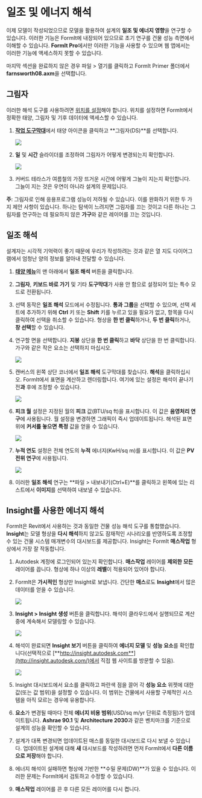 # 일조 및 에너지 해석

이제 모델이 작성되었으므로 모델을 활용하여 설계의 **일조 및 에너지 영향**을 연구할 수 있습니다. 이러한 기능은 FormIt에 내장되어 있으므로 초기 연구를 건물 성능 측면에서 이해할 수 있습니다. **FormIt Pro**에서만 이러한 기능을 사용할 수 있으며 웹 앱에서는 이러한 기능에 액세스하지 못할 수 있습니다.

마지막 섹션을 완료하지 않은 경우 파일 &gt; 열기를 클릭하고 FormIt Primer 폴더에서 **farnsworth08.axm**을 선택합니다.

## 그림자

이러한 해석 도구를 사용하려면 [위치를 설정]()해야 합니다. 위치를 설정하면 FormIt에서 정확한 태양, 그림자 및 기후 데이터에 액세스할 수 있습니다.

1. [**작업 도구막대**](../../formit-introduction/tool-bars.md)에서 태양 아이콘을 클릭하고 **그림자\(DS\)**를 선택합니다.

   ![](../../.gitbook/assets/3bdf0e2a-0ad4-4aac-b6fc-5e789643b0d6.png)

2. **일** 및 **시간** 슬라이더를 조정하여 그림자가 어떻게 변경되는지 확인합니다.

   ![](../../.gitbook/assets/upperterracesketch_32.png)

3. 커버드 테라스가 여름철의 가장 뜨거운 시간에 어떻게 그늘이 지는지 확인합니다. 그늘이 지는 것은 우연이 아니라 설계의 문제입니다.

**주**: 그림자로 인해 응용프로그램 성능이 저하될 수 있습니다. 이를 완화하기 위한 두 가지 제안 사항이 있습니다. 하나는 탐색이 느려지면 그림자를 끄는 것이고 다른 하나는 그림자를 연구하는 데 필요하지 않은 **가구**와 같은 레이어를 끄는 것입니다.

## 일조 해석

설계자는 시각적 기억력이 좋기 때문에 우리가 작성하려는 것과 같은 열 지도 다이어그램에서 엄청난 양의 정보를 알아내 전달할 수 있습니다.

1. [**태양 메뉴**](../../formit-introduction/tool-bars.md)의 맨 아래에서 **일조 해석** 버튼을 클릭합니다.
2. **그림자**, **키보드 바로 가기** 및 기타 **도구막대**가 사용 안 함으로 설정되어 있는 특수 모드로 전환됩니다.
3. 선택 동작은 **일조 해석** 모드에서 수정됩니다. **통과 그룹**을 선택할 수 있으며, 선택 세트에 추가하기 위해 **Ctrl** 키 또는 **Shift** 키를 누르고 있을 필요가 없고, 항목을 다시 클릭하여 선택을 취소할 수 있습니다. 형상을 **한 번 클릭**하거나, **두 번 클릭**하거나, **창 선택**할 수 있습니다.
4. 연구할 면을 선택합니다. **지붕** 상단을 **한 번 클릭**하고 **바닥** 상단을 한 번 클릭합니다. 가구와 같은 작은 요소는 선택하지 마십시오.

   ![](../../.gitbook/assets/upperterracesketch_33.png)

5. 캔버스의 왼쪽 상단 코너에서 **일조 해석** 도구막대를 찾습니다. **해석**을 클릭하십시오. FormIt에서 표면을 계산하고 렌더링합니다. 여기에 있는 설정은 해석이 끝나기 전**과** 후에 조정할 수 있습니다.

   ![](../../.gitbook/assets/solaranalysis.png)

6. **피크 월** 설정은 지정된 월의 **피크** 값\(BTU/sq ft\)을 표시합니다. 이 값은 **음영처리 연구**에 사용됩니다. 월 설정을 변경하면 그래픽이 즉시 업데이트됩니다. 해석된 표면 위에 **커서를 놓으면** **특정** 값을 얻을 수 있습니다.

   ![](../../.gitbook/assets/460060a0-ea3b-4095-af45-40045811be22.png)

7. **누적 연도** 설정은 전체 연도의 **누적** 에너지\(KwH/sq m\)를 표시합니다. 이 값은 **PV 전위 연구**에 사용됩니다.

   ![](../../.gitbook/assets/a9f61dfb-dfc9-4751-b145-b131a69c53cf.png)

8. 이러한 **일조 해석** 연구는 **파일 &gt; 내보내기\(Ctrl+E\)**를 클릭하고 왼쪽에 있는 리스트에서 **이미지**를 선택하여 내보낼 수 있습니다.

## Insight를 사용한 에너지 해석

FormIt은 Revit에서 사용하는 것과 동일한 건물 성능 해석 도구를 통합했습니다. **Insight**는 모델 형상을 **다시 해석**하지 않고도 잠재적인 시나리오를 반영하도록 조정할 수 있는 건물 시스템 매개변수의 대시보드를 제공합니다. Insight는 FormIt **매스작업** 형상에서 가장 잘 작동합니다.

1. Autodesk 계정에 로그인되어 있는지 확인합니다. **매스작업** 레이어를 **제외한** **모든** 레이어를 끕니다. 형상에 하나 이상의 **레벨**이 적용되어 있어야 합니다.
2. FormIt은 **가시적인** 형상만 Insight로 보냅니다. 간단한 **매스**로도 **Insight**에서 많은 데이터를 얻을 수 있습니다.

   ![](../../.gitbook/assets/energymassing.png)

3. **Insight &gt; Insight 생성** 버튼을 클릭합니다. 해석이 클라우드에서 실행되므로 계산 중에 계속해서 모델링할 수 있습니다.

   ![](../../.gitbook/assets/energymenu.png)

4. 해석이 완료되면 **Insight 보기** 버튼을 클릭하여 **에너지 모델** 및 **성능 요소**를 확인합니다\(선택적으로 [**http://insight.autodesk.com**](http://insight.autodesk.com/)에서 직접 웹 사이트를 방문할 수 있음\).

   ![](../../.gitbook/assets/energydashboard.png)

5. Insight 대시보드에서 요소를 클릭하고 파란색 점을 끌어 각 **성능 요소** 위젯에 대한 값\(또는 값 범위\)을 설정할 수 있습니다. 이 범위는 건물에서 사용할 구체적인 시스템을 아직 모르는 경우에 유용합니다.
6. **요소**가 변경될 때마다 전체 **에너지 비용 범위**\(USD/sq m/yr 단위로 측정됨\)가 업데이트됩니다. **Ashrae 90.1** 및 **Architecture 2030**과 같은 벤치마크를 기준으로 설계의 성능을 확인할 수 있습니다.
7. 설계가 대폭 변경되면 업데이트된 매스를 동일한 대시보드로 다시 보낼 수 있습니다. 업데이트된 설계에 대해 **새** 대시보드를 작성하려면 먼저 FormIt에서 **다른 이름으로 저장**해야 합니다.
8. 에너지 해석이 실패하면 형상에 기반한 **수밀 문제\(DW\)**가 있을 수 있습니다. 이러한 문제는 FormIt에서 검토하고 수정할 수 있습니다.
9. **매스작업** 레이어를 끈 후 다른 모든 레이어를 다시 켭니다.

